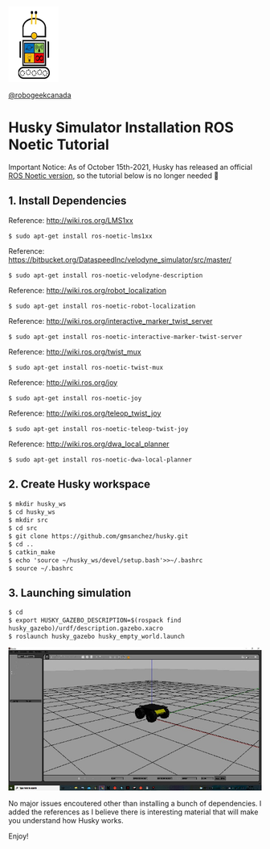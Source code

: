 <img src="https://github.com/robogeekcanada/noetic_robots/blob/main/images/RG-logo.jpg" alt="alt text" width=100 height=150>

[@robogeekcanada](https://robo-geek.ca/)

# Husky Simulator Installation ROS Noetic Tutorial

Important Notice: As of October 15th-2021, Husky has released an official [ROS Noetic version](http://wiki.ros.org/husky_simulator), so the tutorial below is no longer needed :partying_face:


## 1. Install Dependencies
Reference: http://wiki.ros.org/LMS1xx
```
$ sudo apt-get install ros-noetic-lms1xx
```
Reference: https://bitbucket.org/DataspeedInc/velodyne_simulator/src/master/
```
$ sudo apt-get install ros-noetic-velodyne-description
```
Reference: http://wiki.ros.org/robot_localization
```
$ sudo apt-get install ros-noetic-robot-localization
```
Reference: http://wiki.ros.org/interactive_marker_twist_server
```
$ sudo apt-get install ros-noetic-interactive-marker-twist-server
```
Reference: http://wiki.ros.org/twist_mux
```
$ sudo apt-get install ros-noetic-twist-mux
```
Reference: http://wiki.ros.org/joy
```
$ sudo apt-get install ros-noetic-joy
```
Reference: http://wiki.ros.org/teleop_twist_joy
```
$ sudo apt-get install ros-noetic-teleop-twist-joy
```
Reference: http://wiki.ros.org/dwa_local_planner
```
$ sudo apt-get install ros-noetic-dwa-local-planner
```

## 2. Create Husky workspace
```
$ mkdir husky_ws
$ cd husky_ws
$ mkdir src
$ cd src
$ git clone https://github.com/gmsanchez/husky.git
$ cd ..
$ catkin_make
$ echo 'source ~/husky_ws/devel/setup.bash'>>~/.bashrc
$ source ~/.bashrc
```

## 3. Launching simulation
```
$ cd
$ export HUSKY_GAZEBO_DESCRIPTION=$(rospack find husky_gazebo)/urdf/description.gazebo.xacro
$ roslaunch husky_gazebo husky_empty_world.launch
```
![image](https://github.com/robogeekcanada/noetic_robots/blob/main/images/husky_simulator.jpg)

No major issues encoutered other than installing a bunch of dependencies. 
I added the references as I believe there is interesting material that will make you understand how Husky works.

Enjoy!
